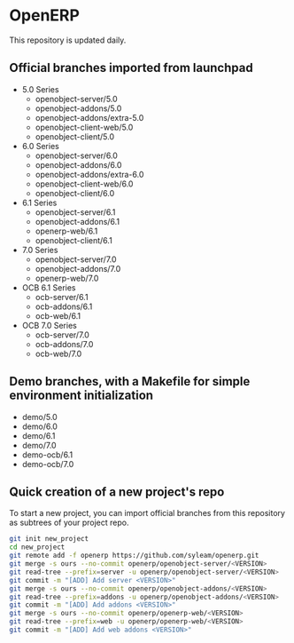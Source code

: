 # OpenERP

This repository is updated daily.

## Official branches imported from launchpad
* 5.0 Series
    * openobject-server/5.0
    * openobject-addons/5.0
    * openobject-addons/extra-5.0
    * openobject-client-web/5.0
    * openobject-client/5.0
* 6.0 Series
    * openobject-server/6.0
    * openobject-addons/6.0
    * openobject-addons/extra-6.0
    * openobject-client-web/6.0
    * openobject-client/6.0
* 6.1 Series
    * openobject-server/6.1
    * openobject-addons/6.1
    * openerp-web/6.1
    * openobject-client/6.1
* 7.0 Series
    * openobject-server/7.0
    * openobject-addons/7.0
    * openerp-web/7.0
* OCB 6.1 Series
    * ocb-server/6.1
    * ocb-addons/6.1
    * ocb-web/6.1
* OCB 7.0 Series
    * ocb-server/7.0
    * ocb-addons/7.0
    * ocb-web/7.0

## Demo branches, with a Makefile for simple environment initialization
* demo/5.0
* demo/6.0
* demo/6.1
* demo/7.0
* demo-ocb/6.1
* demo-ocb/7.0

## Quick creation of a new project's repo

To start a new project, you can import official branches from this repository as subtrees of your project repo.

```bash
git init new_project
cd new_project
git remote add -f openerp https://github.com/syleam/openerp.git
git merge -s ours --no-commit openerp/openobject-server/<VERSION>
git read-tree --prefix=server -u openerp/openobject-server/<VERSION>
git commit -m "[ADD] Add server <VERSION>"
git merge -s ours --no-commit openerp/openobject-addons/<VERSION>
git read-tree --prefix=addons -u openerp/openobject-addons/<VERSION>
git commit -m "[ADD] Add addons <VERSION>"
git merge -s ours --no-commit openerp/openerp-web/<VERSION>
git read-tree --prefix=web -u openerp/openerp-web/<VERSION>
git commit -m "[ADD] Add web addons <VERSION>"
```
